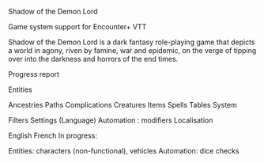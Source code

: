 Shadow of the Demon Lord

Game system support for Encounter+ VTT

Shadow of the Demon Lord is a dark fantasy role-playing game that depicts a world in agony, riven by famine, war and epidemic, on the verge of tipping over into the darkness and horrors of the end times.

Progress report

Entities

Ancestries
Paths
Complications
Creatures
Items
Spells
Tables
System

Filters
Settings (Language)
Automation : modifiers
Localisation

English
French
In progress:

Entities: characters (non-functional), vehicles
Automation: dice checks
